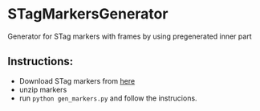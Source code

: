 # STagMarkersGenerator
Generator for STag markers with frames by using pregenerated inner part

## Instructions:
- Download STag markers from [here](https://drive.google.com/drive/folders/0ByNTNYCAhWbIV1RqdU9vRnd2Vnc)
- unzip markers
- run `python gen_markers.py` and follow the instrucions.
